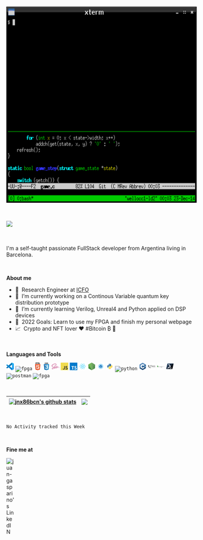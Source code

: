 <p align="center"><img alt="gif" src="https://github.com/jnx86bcn/jnx86bcn/blob/master/code.gif?raw=true" width="700" height="520" /></p>

<br />

![](https://visitor-badge.glitch.me/badge?page_id=jnx86bcn.jnx86bcn)

<br />

I'm a self-taught passionate FullStack developer from Argentina living in Barcelona.

<br />

**About me**

- 💼 &nbsp;Research Engineer at [ICFO](https://www.icfo.eu/)
- 🔭 &nbsp;I’m currently working on a Continous Variable quantum key distribution prototype
- 🌱 &nbsp;I’m currently learning Verilog, Unreal4 and Python applied on DSP devices
- 🥅 &nbsp;2022 Goals: Learn to use my FPGA and finish my personal webpage
- 📈 &nbsp;Crypto and NFT lover ❤️ #Bitcoin ₿ 🚀

<br />

**Languages and Tools**  

<code><img height="20" alt="visual-studio-code" src="https://raw.githubusercontent.com/github/explore/80688e429a7d4ef2fca1e82350fe8e3517d3494d/topics/visual-studio-code/visual-studio-code.png"></code>
<code><img height="20" alt="fpga" src="https://www.vectorlogo.zone/logos/microsoft_azure/microsoft_azure-icon.svg"></code>
<code><img height="20" alt="html" src="https://raw.githubusercontent.com/github/explore/80688e429a7d4ef2fca1e82350fe8e3517d3494d/topics/html/html.png"></code>
<code><img height="20" alt="css" src="https://raw.githubusercontent.com/github/explore/80688e429a7d4ef2fca1e82350fe8e3517d3494d/topics/css/css.png"></code>
<code><img height="20" alt="sass" src="https://raw.githubusercontent.com/github/explore/80688e429a7d4ef2fca1e82350fe8e3517d3494d/topics/sass/sass.png"></code>
<code><img height="20" alt="javascript" src="https://raw.githubusercontent.com/github/explore/80688e429a7d4ef2fca1e82350fe8e3517d3494d/topics/javascript/javascript.png"></code>
<code><img height="20" alt="typescript" src="https://raw.githubusercontent.com/github/explore/80688e429a7d4ef2fca1e82350fe8e3517d3494d/topics/typescript/typescript.png"></code>
<code><img height="20" alt="react" src="https://raw.githubusercontent.com/github/explore/80688e429a7d4ef2fca1e82350fe8e3517d3494d/topics/react/react.png"></code>
<code><img height="20" alt="nodejs" src="https://raw.githubusercontent.com/github/explore/80688e429a7d4ef2fca1e82350fe8e3517d3494d/topics/nodejs/nodejs.png"></code>
<code><img height="20" alt="webpack" src="https://raw.githubusercontent.com/github/explore/80688e429a7d4ef2fca1e82350fe8e3517d3494d/topics/webpack/webpack.png"></code>
<code><img height="20" alt="python" src="https://raw.githubusercontent.com/github/explore/80688e429a7d4ef2fca1e82350fe8e3517d3494d/topics/python/python.png"></code>
<code><img height="20" alt="python" src="https://www.puresourcecode.com/wp-content/uploads/2020/10/csharp-logo.png"></code>
<code><img height="20" alt="python" src="https://raw.githubusercontent.com/github/explore/80688e429a7d4ef2fca1e82350fe8e3517d3494d/topics/cpp/cpp.png"></code>
<code><img height="20" alt="flask" src="https://raw.githubusercontent.com/github/explore/80688e429a7d4ef2fca1e82350fe8e3517d3494d/topics/flask/flask.png"></code>
<code><img height="20" alt="mongodb" src="https://raw.githubusercontent.com/github/explore/80688e429a7d4ef2fca1e82350fe8e3517d3494d/topics/mongodb/mongodb.png"></code>
<code><img height="20" alt="powershell" src="https://raw.githubusercontent.com/github/explore/80688e429a7d4ef2fca1e82350fe8e3517d3494d/topics/powershell/powershell.png"></code>
<code><img height="20" alt="postman" src="https://www.vectorlogo.zone/logos/getpostman/getpostman-icon.svg"></code>
<code><img height="20" alt="fpga" src="https://mshr-h.gallerycdn.vsassets.io/extensions/mshr-h/veriloghdl/1.5.0/1625293831214/Microsoft.VisualStudio.Services.Icons.Default"></code>


<br />

| <a href="https://github.com/jnx86bcn/github-readme-stats"><img align="center" src="https://github-readme-stats.vercel.app/api?username=jnx86bcn&show_icons=true&include_all_commits=true&theme=gotham&hide_border=true" alt="jnx86bcn's github stats" /></a> | <a href="https://github.com/jnx86bcn/github-readme-stats"><img align="center" src="https://github-readme-stats.vercel.app/api/top-langs/?username=jnx86bcn&layout=compact&theme=gotham&hide_border=true" /></a> |
| ------------------------------------------------------------------------------------------------------------------------------------------------------------------------------------------------------------------------------------------------------------ | --------------------------------------------------------------------------------------------------------------------------------------------------------------------------------------------------------------- |

<br />

<!--START_SECTION:waka-->
```text
No Activity tracked this Week
```
<!--END_SECTION:waka-->

<br />

**Fine me at**  

<a href="https://www.linkedin.com/in/juan-gasparino/?locale=en_US">
  <img align="left" alt="juan-gasparino's LinkedIN" width="22px" src="https://raw.githubusercontent.com/peterthehan/peterthehan/master/assets/linkedin.svg" />
</a>